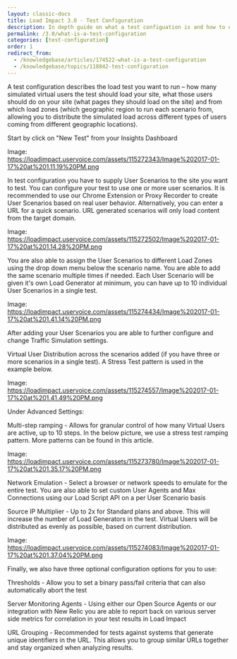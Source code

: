 ```yaml
---
layout: classic-docs
title: Load Impact 3.0 - Test Configuration
description: In depth guide on what a test configuation is and how to use it in Load Impact 3.0
permalink: /3.0/what-is-a-test-configuration
categories: [test-configuration]
order: 1
redirect_from:
  - /knowledgebase/articles/174522-what-is-a-test-configuration
  - /knowledgebase/topics/118842-test-configuration
---
```



A test configuration describes the load test you want to run – how many simulated virtual users the test should load your site, what those users should do on your site (what pages they should load on the site) and from which load zones (which geographic region to run each scenario from, allowing you to distribute the simulated load across different types of users coming from different geographic locations).

Start by click on "New Test" from your Insights Dashboard

Image: https://loadimpact.uservoice.com/assets/115272343/Image%202017-01-17%20at%201.11.19%20PM.png



In test configuration you have to supply User Scenarios to the site you want to test. You can configure your test to use one or more user scenarios. It is recommended to use our Chrome Extension or Proxy Recorder to create User Scenarios based on real user behavior.  Alternatively, you can enter a URL for a quick scenario.  URL generated scenarios will only load content from the target domain.

Image: https://loadimpact.uservoice.com/assets/115272502/Image%202017-01-17%20at%201.14.28%20PM.png

You are also able to assign the User Scenarios to different Load Zones using the drop down menu below the scenario name. You are able to add the same scenario multiple times if needed.  Each User Scenario will be given it's own Load Generator at minimum, you can have up to 10 individual User Scenarios in a single test.

Image: https://loadimpact.uservoice.com/assets/115274434/Image%202017-01-17%20at%201.41.14%20PM.png

After adding your User Scenarios you are able to further configure and change Traffic Simulation settings.

Virtual User Distribution across the scenarios added (if you have three or more scenarios in a single test). A Stress Test pattern is used in the example below.

Image: https://loadimpact.uservoice.com/assets/115274557/Image%202017-01-17%20at%201.41.49%20PM.png



Under Advanced Settings:

Multi-step ramping - Allows for granular control of how many Virtual Users are active, up to 10 steps. In the below picture, we use a stress test ramping pattern.  More patterns can be found in this article.

Image: https://loadimpact.uservoice.com/assets/115273780/Image%202017-01-17%20at%201.35.17%20PM.png




Network Emulation - Select a browser or network speeds to emulate for the entire test.  You are also able to set custom User Agents and Max Connections using our Load Script API on a per User Scenario basis

Source IP Multiplier - Up to 2x for Standard plans and above. This will increase the number of Load Generators in the test.  Virtual Users will be distributed as evenly as possible, based on current distribution.

Image: https://loadimpact.uservoice.com/assets/115274083/Image%202017-01-17%20at%201.37.04%20PM.png





Finally, we also have three optional configuration options for you to use:

Thresholds - Allow you to set a binary pass/fail criteria that can also automatically abort the test

Server Monitoring Agents - Using either our Open Source Agents or our integration with New Relic you are able to report back on various server side metrics for correlation in your test results in Load Impact

URL Grouping - Recommended for tests against systems that generate unique identifiers in the URL.  This allows you to group similar URLs together and stay organized when analyzing results.
